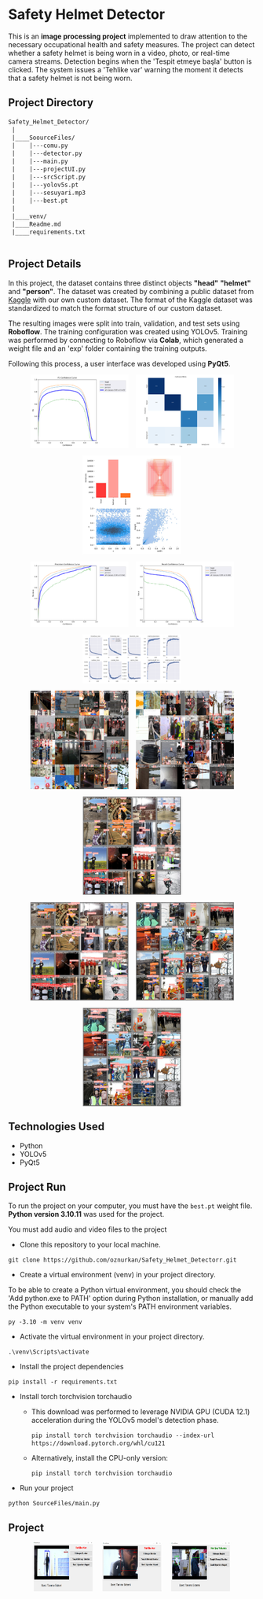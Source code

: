 # Safety Helmet Detector
This is an **image processing project** 
implemented to draw attention to the necessary occupational health and safety measures. The project can detect whether a safety helmet is being worn in a video, photo, or real-time camera streams. Detection begins when the 'Tespit etmeye başla' button is clicked. The system issues a 'Tehlike var' warning the moment it detects that a safety helmet is not being worn.



## Project Directory
```
Safety_Helmet_Detector/
 |
 |____SoourceFiles/
 |    |---comu.py
 |    |---detector.py
 |    |---main.py
 |    |---projectUI.py
 |    |---srcScript.py
 |    |---yolov5s.pt
 |    |---sesuyari.mp3
 |    |---best.pt
 |
 |____venv/  
 |____Readme.md
 |____requirements.txt
 
```

## Project Details
In this project, the dataset contains three distinct objects **"head"** **"helmet"** and **"person"**. The dataset was created by combining a public dataset from [Kaggle](https://www.kaggle.com/datasets/andrewmvd/hard-hat-detection) with our own custom dataset. The format of the Kaggle dataset was standardized to match the format structure of our custom dataset.

The resulting images were split into train, validation, and test sets using **Roboflow**. The training configuration was created using YOLOv5. Training was performed by connecting to Roboflow via **Colab**, which generated a weight file and an 'exp' folder containing the training outputs.

Following this process, a user interface was developed using **PyQt5**.

<div style="text-align: center;">
  <div style="display: flex; flex-wrap: wrap; justify-content: center; gap: 15px; margin-bottom: 15px;">
    <img src="./SourceFiles/images/F1_curve.png" alt="F1 Eğrisi" width="200"/>
    <img src="./SourceFiles/images/confusion_matrix.png" alt="Karmaşıklık Matrisi" width="200"/>
    <img src="./SourceFiles/images/labels.jpg" alt="Etiketler" width="200"/>
  </div>

  <div style="display: flex; flex-wrap: wrap; justify-content: center; gap: 15px; margin-bottom: 15px;">
    <img src="./SourceFiles/images/P_curve.png" alt="Hassasiyet Eğrisi" width="200"/>
    <img src="./SourceFiles/images/R_curve.png" alt="Geri Çağırma Eğrisi" width="200"/>
    <img src="./SourceFiles/images/results.png" alt="Sonuçlar" width="200"/>
  </div>

  <div style="display: flex; flex-wrap: wrap; justify-content: center; gap: 15px; margin-bottom: 15px;">
    <img src="./SourceFiles/images/train_batch0.jpg" alt="Eğitim Grubu 0" width="200"/>
    <img src="./SourceFiles/images/train_batch2.jpg" alt="Eğitim Grubu 2" width="200"/>
    <img src="./SourceFiles/images/val_batch1_labels.jpg" alt="Doğrulama Etiketleri 1" width="200"/>
  </div>

  <div style="display: flex; flex-wrap: wrap; justify-content: center; gap: 15px;">
    <img src="./SourceFiles/images/val_batch1_pred.jpg" alt="Doğrulama Tahminleri 1" width="200"/>
    <img src="./SourceFiles/images/val_batch2_labels.jpg" alt="Doğrulama Etiketleri 2" width="200"/>
    <img src="./SourceFiles/images/val_batch2_pred.jpg" alt="Doğrulama Tahminleri 2" width="200"/>
  </div>
</div>


## Technologies Used
* Python
* YOLOv5
* PyQt5 

## Project Run

To run the project on your computer, you must have the ```best.pt``` weight file. **Python version 3.10.11** was used for the project.

You must add audio and video files to the project

* Clone this repository to your local machine.
```
git clone https://github.com/oznurkan/Safety_Helmet_Detectorr.git
```

* Create a virtual environment (venv) in your project directory.

To be able to create a Python virtual environment, you should check the 'Add python.exe to PATH' option during Python installation, or manually add the Python executable to your system's PATH environment variables.
```
py -3.10 -m venv venv
```

* Activate the virtual environment in your project directory.

```
.\venv\Scripts\activate
```

* Install the project dependencies

```
pip install -r requirements.txt
```

* Install torch torchvision torchaudio
  - This download was performed to leverage NVIDIA GPU (CUDA 12.1) acceleration during the YOLOv5 model's detection phase.
    ```
    pip install torch torchvision torchaudio --index-url https://download.pytorch.org/whl/cu121
    ```
  - Alternatively, install the CPU-only version:
    ```
    pip install torch torchvision torchaudio
    ```


* Run your project
```
python SourceFiles/main.py
```

## Project 

<div style="display: flex; justify-content: center; gap: 20px;">
  
  <img src="./SourceFiles/images/person.png" alt="Kasksız Kişi Görseli" width="120" height="100"/>
  
  <img src="./SourceFiles/images/head.png" alt="Baş Görseli" width="120" height="100"/>
  
  <img src="./SourceFiles/images/helmet.png" alt="Kasklı Kişi Görseli" width="120" height="100"/>

</div>